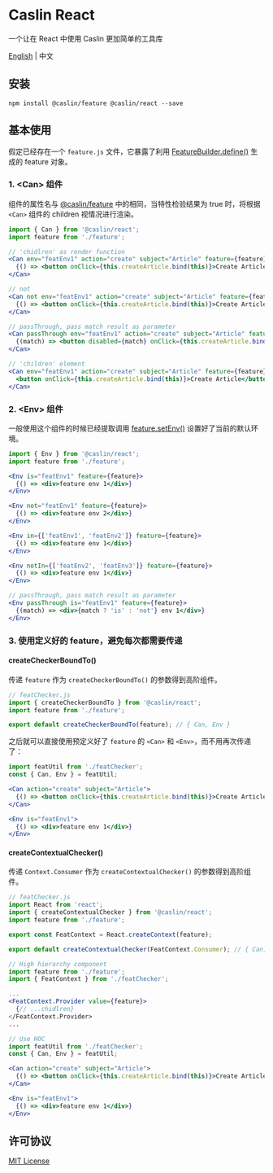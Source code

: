 # Caslin React

一个让在 React 中使用 Caslin 更加简单的工具库

[English](https://github.com/wtzeng1/caslin/blob/master/packages/caslin-react) | 中文

## 安装

```shell
npm install @caslin/feature @caslin/react --save
```

## 基本使用

假定已经存在一个 `feature.js` 文件，它暴露了利用 [FeatureBuilder.define()](https://github.com/wtzeng1/caslin/blob/master/packages/caslin-feature/README-zh-cn.md#featurebuilder) 生成的 feature 对象。

### 1. &lt;Can> 组件

组件的属性名与 [@caslin/feature](https://github.com/wtzeng1/caslin/blob/master/packages/caslin-feature/README-zh-cn.md#feature) 中的相同，当特性检验结果为 true 时，将根据 `<Can>` 组件的 children 视情况进行渲染。

```jsx
import { Can } from '@caslin/react';
import feature from './feature';

// 'chidlren' as render function
<Can env="featEnv1" action="create" subject="Article" feature={feature}>
  {() => <button onClick={this.createArticle.bind(this)}>Create Article</button>}
</Can>

// not
<Can not env="featEnv1" action="create" subject="Article" feature={feature}>
  {() => <button onClick={this.createArticle.bind(this)}>Create Article</button>}
</Can>

// passThrough, pass match result as parameter
<Can passThrough env="featEnv1" action="create" subject="Article" feature={feature}>
  {(match) => <button disabled={match} onClick={this.createArticle.bind(this)}>Create Article</button>}
</Can>

// 'children' element
<Can env="featEnv1" action="create" subject="Article" feature={feature}>
  <button onClick={this.createArticle.bind(this)}>Create Article</button>
</Can>
```

### 2. &lt;Env> 组件

一般使用这个组件的时候已经提取调用 [feature.setEnv()](https://github.com/wtzeng1/caslin/blob/master/packages/caslin-feature/README-zh-cn.md#feature) 设置好了当前的默认环境。

```jsx
import { Env } from '@caslin/react';
import feature from './feature';

<Env is="featEnv1" feature={feature}>
  {() => <div>feature env 1</div>}
</Env>

<Env not="featEnv1" feature={feature}>
  {() => <div>feature env 2</div>}
</Env>

<Env in={['featEnv1', 'featEnv2']} feature={feature}>
  {() => <div>feature env 1</div>}
</Env>

<Env notIn={['featEnv2', 'featEnv3']} feature={feature}>
  {() => <div>feature env 1</div>}
</Env>

// passThrough, pass match result as parameter
<Env passThrough is="featEnv1" feature={feature}>
  {(match) => <div>{match ? 'is' : 'not'} env 1</div>}
</Env>
```

### 3. 使用定义好的 feature，避免每次都需要传递

#### createCheckerBoundTo()

传递 `feature` 作为 `createCheckerBoundTo()` 的参数得到高阶组件。

```jsx
// featChecker.js
import { createCheckerBoundTo } from '@caslin/react';
import feature from './feature';

export default createCheckerBoundTo(feature); // { Can, Env }
```

之后就可以直接使用预定义好了 `feature` 的 `<Can>` 和 `<Env>`，而不用再次传递了：

```jsx
import featUtil from './featChecker';
const { Can, Env } = featUtil;

<Can action="create" subject="Article">
  {() => <button onClick={this.createArticle.bind(this)}>Create Article</button>}
</Can>

<Env is="featEnv1">
  {() => <div>feature env 1</div>}
</Env>
```

#### createContextualChecker()

传递 `Context.Consumer` 作为 `createContextualChecker()` 的参数得到高阶组件。

```jsx
// featChecker.js
import React from 'react';
import { createContextualChecker } from '@caslin/react';
import feature from './feature';

export const FeatContext = React.createContext(feature);

export default createContextualChecker(FeatContext.Consumer); // { Can, Env }
```

```jsx
// High hierarchy component
import feature from './feature';
import { FeatContext } from './featChecker';

...
<FeatContext.Provider value={feature}>
  {// ...chidlren}
</FeatContext.Provider>
...
```

```jsx
// Use HOC
import featUtil from './featChecker';
const { Can, Env } = featUtil;

<Can action="create" subject="Article">
  {() => <button onClick={this.createArticle.bind(this)}>Create Article</button>}
</Can>

<Env is="featEnv1">
  {() => <div>feature env 1</div>}
</Env>
```

## 许可协议

[MIT License](https://github.com/wtzeng1/caslin/blob/master/LICENSE)
